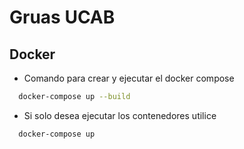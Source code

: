 # Gruas UCAB

## Docker

- Comando para crear y ejecutar el docker compose

```bash
  docker-compose up --build
```
- Si solo desea ejecutar los contenedores utilice

```bash
  docker-compose up
```
